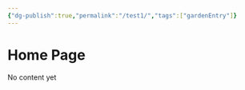 ```yaml
---
{"dg-publish":true,"permalink":"/test1/","tags":["gardenEntry"]}
---
```


# Home Page
No content yet